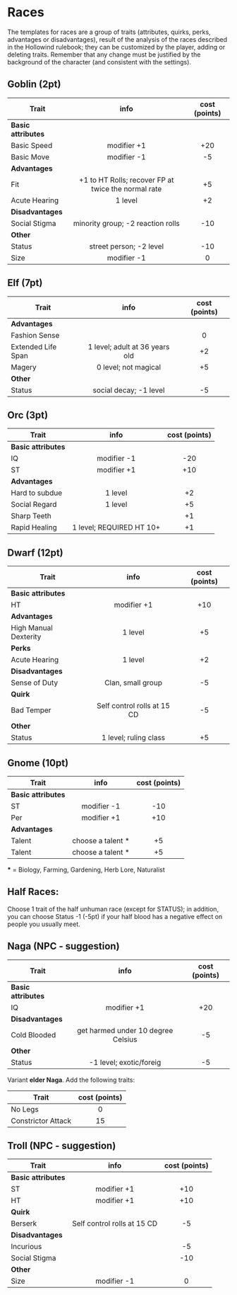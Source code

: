 # Races

The templates for races are a group of traits (attributes, quirks, perks, advantages or disadvantages), result of the analysis of the races described in the Hollowind rulebook; they can be customized by the player, adding or deleting traits. Remember that any change must be justified by the background of the character (and consistent with the settings).

## Goblin (2pt)

| Trait                |                        info                         | cost (points) |
| -------------------- | :-------------------------------------------------: | :-----------: |
| **Basic attributes** |                                                     |               |
| Basic Speed          |                     modifier +1                     |      +20      |
| Basic Move           |                     modifier -1                     |      -5       |
| **Advantages**       |                                                     |               |
| Fit                  | +1 to HT Rolls; recover FP at twice the normal rate |      +5       |
| Acute Hearing        |                       1 level                       |      +2       |
| **Disadvantages**    |                                                     |               |
| Social Stigma        |          minority group; -2 reaction rolls          |      -10      |
| **Other**            |                                                     |               |
| Status               |               street person; -2 level               |      -10      |
| Size                 |                     modifier -1                     |       0       |

## Elf (7pt)

| Trait              |              info              | cost (points) |
| ------------------ | :----------------------------: | :-----------: |
| **Advantages**     |                                |               |
| Fashion Sense      |                                |       0       |
| Extended Life Span | 1 level; adult at 36 years old |      +2       |
| Magery             |      0 level; not magical      |      +5       |
| **Other**          |                                |               |
| Status             |     social decay; -1 level     |      -5       |

## Orc (3pt)

| Trait                |           info           | cost (points) |
| -------------------- | :----------------------: | :-----------: |
| **Basic attributes** |                          |               |
| IQ                   |       modifier -1        |      -20      |
| ST                   |       modifier +1        |      +10      |
| **Advantages**       |                          |               |
| Hard to subdue       |         1 level          |      +2       |
| Social Regard        |         1 level          |      +5       |
| Sharp Teeth          |                          |      +1       |
| Rapid Healing        | 1 level; REQUIRED HT 10+ |      +1       |

## Dwarf (12pt)

| Trait                 |            info             | cost (points) |
| --------------------- | :-------------------------: | :-----------: |
| **Basic attributes**  |                             |               |
| HT                    |         modifier +1         |      +10      |
| **Advantages**        |                             |               |
| High Manual Dexterity |           1 level           |      +5       |
| **Perks**             |                             |               |
| Acute Hearing         |           1 level           |      +2       |
| **Disadvantages**     |                             |               |
| Sense of Duty         |      Clan, small group      |      -5       |
| **Quirk**             |                             |               |
| Bad Temper            | Self control rolls at 15 CD |      -5       |
| **Other**             |                             |               |
| Status                |    1 level; ruling class    |      +5       |

## Gnome (10pt)

| Trait                |        info        | cost (points) |
| -------------------- | :----------------: | :-----------: |
| **Basic attributes** |                    |               |
| ST                   |    modifier -1     |      -10      |
| Per                  |    modifier +1     |      +10      |
| **Advantages**       |                    |               |
| Talent               | choose a talent \* |      +5       |
| Talent               | choose a talent \* |      +5       |

**\*** = Biology, Farming, Gardening, Herb Lore, Naturalist

## Half Races:

Choose 1 trait of the half unhuman race (except for STATUS); in addition, you can choose Status -1 (-5pt) if your half blood has a negative effect on people you usually meet.

## Naga (NPC - suggestion)

| Trait                |                info                | cost (points) |
| -------------------- | :--------------------------------: | :-----------: |
| **Basic attributes** |                                    |               |
| IQ                   |            modifier +1             |      +20      |
| **Disadvantages**    |                                    |               |
| Cold Blooded         | get harmed under 10 degree Celsius |      -5       |
| **Other**            |                                    |               |
| Status               |      -1 level; exotic/foreig       |      -5       |

Variant **elder Naga**. Add the following traits:

| Trait              | cost (points) |
| ------------------ | :-----------: |
| No Legs            |       0       |
| Constrictor Attack |      15       |

## Troll (NPC - suggestion)

| Trait                |            info             | cost (points) |
| -------------------- | :-------------------------: | :-----------: |
| **Basic attributes** |                             |               |
| ST                   |         modifier +1         |      +10      |
| HT                   |         modifier +1         |      +10      |
| **Quirk**            |                             |               |
| Berserk              | Self control rolls at 15 CD |      -5       |
| **Disadvantages**    |                             |               |
| Incurious            |                             |      -5       |
| Social Stigma        |                             |      -10      |
| **Other**            |                             |               |
| Size                 |         modifier -1         |       0       |
